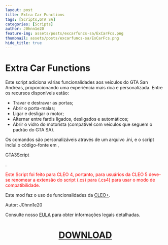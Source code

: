 ```yaml
---
layout: post
title: Extra Car Functions
tags: [Scripts,GTA SA]
categories: [Scripts]
author: J0hnn1e20
feature-img: assets/posts/excarfuncs-sa/ExCarFcs.png
thumbnail: assets/posts/excarfuncs-sa/ExCarFcs.png
hide_title: true
---
```


# Extra Car Functions

Este script adiciona várias funcionalidades aos veículos do GTA San Andreas, proporcionando uma experiência mais rica e personalizada. Entre os recursos disponíveis estão:

- Travar e destravar as portas;
- Abrir o porta-malas;
- Ligar e desligar o motor;
- Alternar entre faróis ligados, desligados e automáticos;
- Abrir o vidro do motorista (compatível com veículos que seguem o padrão do GTA SA).

Os comandos são personalizáveis através de um arquivo .ini, e o script inclui o código-fonte em ,<p style="color:orange;">[GTA3Script](https://forum.mixmods.com.br/f141-gta3script-cleo/t26-indice-de-tutoriais-cleo-script-gta3script)</p>.

<p style="color:red;">Este Script foi feito para CLEO 4, portanto, para usuários da CLEO 5 deve-se renomear a extensão do script (.cs) para (.cs4) para usar o modo de compatibilidade.</p>

Este mod faz o uso de funcionalidades da [CLEO+](https://www.mixmods.com.br/2023/10/cleoplus/).

Autor: J0hnn1e20

Consulte nosso [EULA](https://j0hnn1e20.github.io/EULA.html) para obter informações legais detalhadas.

<h1 style="text-align: center; color: white;">
    <a href="/assets/posts/excarfuncs-sa/Extra Car Functions v0.2.zip" download>DOWNLOAD</a>
<h1>